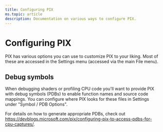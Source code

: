 ```yaml
---
title: Configuring PIX
ms.topic: article
description: Documentation on various ways to configure PIX.
---
```


# Configuring PIX
PIX has various options you can use to customize PIX to your liking. Most of these are accessed in the Settings menu (accessed via the main File menu).

## Debug symbols
When debugging shaders or profiling CPU code you'll want to provide PIX with debug symbols (PDBs) to enable function names and source code mappings. You can configure where PIX looks for these files in Settings under "Symbol / PDB Options".

For details on how to generate appropriate PDBs, check out https://devblogs.microsoft.com/pix/configuring-pix-to-access-pdbs-for-cpu-captures/.
